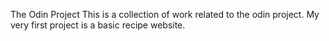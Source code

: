 The Odin Project
This is a collection of work related to the odin project. 
My very first project is a basic recipe website.